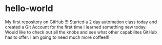 # hello-world
My first repository on GitHub
!!!
Started a 2 day automation class today and created a Git Account for the first time
  I learned something new today.
  Would like to check out all the knobs and see what other capabilites GitHub has to offer.
  I am going to need much more coffee!!!

